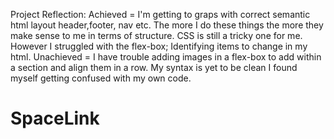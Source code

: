 Project Reflection: 
Achieved = I'm getting to graps with correct semantic html layout header,footer, nav etc. The more I do these things the more they make sense to me in terms of structure. CSS is still a tricky one for me. However I  struggled with the flex-box; Identifying items to change in my html. 
Unachieved = I have trouble adding images in a flex-box to add within a section and align them in a row. 
My syntax is yet to be clean I found myself getting confused with my own code. 
# SpaceLink